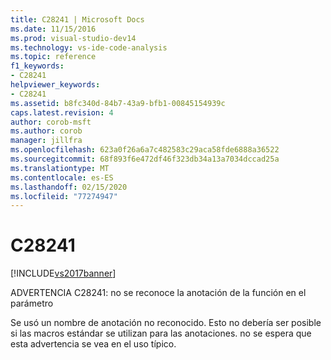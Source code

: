 ```yaml
---
title: C28241 | Microsoft Docs
ms.date: 11/15/2016
ms.prod: visual-studio-dev14
ms.technology: vs-ide-code-analysis
ms.topic: reference
f1_keywords:
- C28241
helpviewer_keywords:
- C28241
ms.assetid: b8fc340d-84b7-43a9-bfb1-00845154939c
caps.latest.revision: 4
author: corob-msft
ms.author: corob
manager: jillfra
ms.openlocfilehash: 623a0f26a6a7c482583c29aca58fde6888a36522
ms.sourcegitcommit: 68f893f6e472df46f323db34a13a7034dccad25a
ms.translationtype: MT
ms.contentlocale: es-ES
ms.lasthandoff: 02/15/2020
ms.locfileid: "77274947"
---
```

# <a name="c28241"></a>C28241
[!INCLUDE[vs2017banner](../includes/vs2017banner.md)]

ADVERTENCIA C28241: no se reconoce la anotación de la función en el parámetro  
  
 Se usó un nombre de anotación no reconocido. Esto no debería ser posible si las macros estándar se utilizan para las anotaciones. no se espera que esta advertencia se vea en el uso típico.

